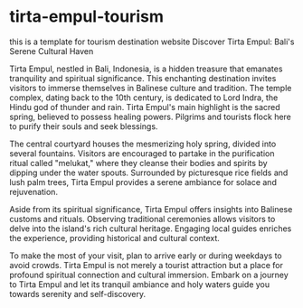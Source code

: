 # tirta-empul-tourism
this is a template for tourism destination website
Discover Tirta Empul: Bali's Serene Cultural Haven

Tirta Empul, nestled in Bali, Indonesia, is a hidden treasure that emanates tranquility and spiritual significance. This enchanting destination invites visitors to immerse themselves in Balinese culture and tradition. The temple complex, dating back to the 10th century, is dedicated to Lord Indra, the Hindu god of thunder and rain. Tirta Empul's main highlight is the sacred spring, believed to possess healing powers. Pilgrims and tourists flock here to purify their souls and seek blessings.

The central courtyard houses the mesmerizing holy spring, divided into several fountains. Visitors are encouraged to partake in the purification ritual called "melukat," where they cleanse their bodies and spirits by dipping under the water spouts. Surrounded by picturesque rice fields and lush palm trees, Tirta Empul provides a serene ambiance for solace and rejuvenation.

Aside from its spiritual significance, Tirta Empul offers insights into Balinese customs and rituals. Observing traditional ceremonies allows visitors to delve into the island's rich cultural heritage. Engaging local guides enriches the experience, providing historical and cultural context.

To make the most of your visit, plan to arrive early or during weekdays to avoid crowds. Tirta Empul is not merely a tourist attraction but a place for profound spiritual connection and cultural immersion. Embark on a journey to Tirta Empul and let its tranquil ambiance and holy waters guide you towards serenity and self-discovery.
